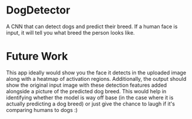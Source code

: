 # DogDetector
A CNN that can detect dogs and predict their breed. If a human face is input, it will tell you what breed the person looks like.

# Future Work
This app ideally would show you the face it detects in the uploaded image along with a heatmap of activation regions. Additionally,
the output should show the original input image with these detection features added alongside a picture of the predicted dog
breed. This would help in identifying whether the model is way off base (in the case where it is actually predicting a dog breed)
or just give the chance to laugh if it's comparing humans to dogs :)
